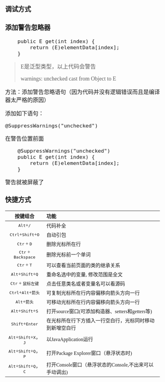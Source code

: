 <font size = 4 face = "黑体">



### 调试方式




### 添加警告忽略器

```
	public E get(int index) {
		return (E)elementData[index];
	}
```
> E是泛型类型，以上代码会警告
>
> warnings: unchecked cast from Object to E

方法：添加警告忽略语句（因为代码并没有逻辑错误而且是编译器太严格的原因）

添加如下语句：

    @SuppressWarnings("unchecked")

在警告位置前面

```
    @SuppressWarnings("unchecked")
	public E get(int index) {
		return (E)elementData[index];
	}
```
警告就被屏蔽了


### 快捷方式

|按键组合|功能|
|:---:|:---|
| <kbd>Alt</kbd>+<kbd>/</kbd>| 代码补全|
| <kbd>Ctrl</kbd>+<kbd>Shift</kbd>+<kbd>O</kbd>|自动引包|
| <kbd>Ctr</kbd> + <kbd>D</kbd>| 删除光标所在行|
| <kbd>Ctr</kbd> + <kbd>Backspace</kbd>| 删除光标前一个单词|
| <kbd>Ctr</kbd> + <kbd>T</kbd> |可以查看当前页面的类的继承关系|
| <kbd>Alt</kbd>+<kbd>Shift</kbd>+<kbd>Q</kbd>|重命名选中的变量, 修改范围是全文|
| <kbd>Ctr</kbd> + <kbd>鼠标左键</kbd>|点击任意类名或者变量名可以看源码|
| <kbd>Ctrl</kbd>+<kbd>Alt</kbd>+<kbd>箭头</kbd>|可复制光标所在行内容偏移向箭头方向一行|
| <kbd>Alt</kbd>+<kbd>箭头</kbd>|可移动光标所在行内容偏移向箭头方向一行|
| <kbd>Alt</kbd>+<kbd>Shift</kbd>+<kbd>S</kbd>|打开source窗口(可添加构造器、setters和getters等)|
| <kbd>Shift</kbd>+<kbd>Enter</kbd>|在光标所在行下方插入一行空白行，光标同时移动到新增空白行|
| <kbd>Alt</kbd>+<kbd>Shift</kbd>+<kbd>X</kbd>，<kbd>J</kbd>|以JavaApplication运行|
| <kbd>Alt</kbd>+<kbd>Shift</kbd>+<kbd>Q</kbd>，<kbd>P</kbd>|打开Package Explorer窗口（悬浮状态时)|
| <kbd>Alt</kbd>+<kbd>Shift</kbd>+<kbd>Q</kbd>，<kbd>C</kbd>|打开Console窗口（悬浮状态的Console,不出来可以手动调出)|



</font>